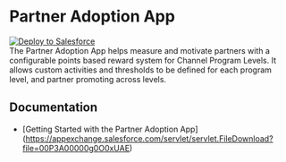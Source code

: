# Partner Adoption App
<div>
    <a href="https://githubsfdeploy.herokuapp.com?owner=DerrrickV&repo=SalesforceLabs&ref=PartnerAdoptionApp">
        <img alt="Deploy to Salesforce"
        src="https://raw.githubusercontent.com/afawcett/githubsfdeploy/master/deploy.png">
    </a>
</div>
The Partner Adoption App helps measure and motivate partners with a configurable points based reward system for Channel Program Levels. It allows custom activities and thresholds to be defined for each program level, and partner promoting across levels.

## Documentation
- [Getting Started with the Partner Adoption App] (https://appexchange.salesforce.com/servlet/servlet.FileDownload?file=00P3A00000g0O0xUAE)